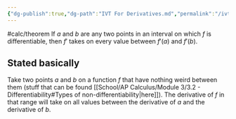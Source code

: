 ```yaml
---
{"dg-publish":true,"dg-path":"IVT For Derivatives.md","permalink":"/ivt-for-derivatives/","created":"","updated":""}
---
```


#calc/theorem 
If $a$ and $b$ are any two points in an interval  on which $f$ is differentiable, then $f'$ takes on every value between $f'(a)$ and $f'(b)$.
## Stated basically
Take two points $a$ and $b$ on a function $f$ that have nothing weird between them (stuff that can be found [[School/AP Calculus/Module 3/3.2 - Differentiability#Types of non-differentiability\|here]]). The derivative of $f$ in that range will take on all values between the derivative of $a$ and the derivative of $b$. 